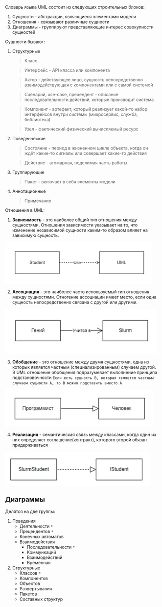 Словарь языка UML состоит из следующих строительных блоков:
1. Сущности - абстракции, являющиеся элементами модели
2. Отношения - связывают различные сущности
3. Диаграммы - группируют представляющие интерес совокупности сущностей

Сущности бывают:
1. Структурные
   > Класс

   > Интерфейс - API класса или компонента

   > Актор - действующее лицо, сущность непосредственно взаимодействующая с компонентами или с самой системой

   > Сценарий, use-case, прецендент - описание последовательности действий, которые производит система

   > Компонент - артефакт, который реализует какой-то набор интерфейсов внутри системы (микросервис, служба, библиотека)

   > Узел - фактический физический вычисляемый ресурс
2. Поведенческие
   > Состояние - период в жизненном цикле объекта, когда он ждёт какие-то сигналы или совершает какие-то действия

   > Действие - атомарная, неделимая часть работы
3. Группирующие
   > Пакет - включает в себя элементы модели
4. Аннотационные
   > Примечание

Отношения в UML:
1. __Зависимость__ - это наиболее общий тип отношения между сущностями. Отношения зависимости указывает на то, что изменение независимой сущности каким-то образом влияет на зависимую сущность.

![](/other_lecture/application_Architecture/img/img.png)

2. __Ассоциация__ - это наиболее часто используемый тип отношения между сущностями. Отногение ассоциации имеет место, если одна сущность непосредственно связана с другой или другими.

![](/other_lecture/application_Architecture/img/img_1.png)

3. __Обобщение__ - это отношение между двумя сущностями, одна из которых является частным (специализированным) случаем другой. В UML отношение обобщения подразумевает выполнение принципа подстановочности `Если есть сущность B, которая является частным случаем сущности А, то B можно подставить вместо А`

![](/other_lecture/application_Architecture/img/img_2.png)

4. __Реализация__ - семантическая связь между классами, когда один из них определяет соглашение(контракт), которого второй обязан придерживаться

![](/other_lecture/application_Architecture/img/img_3.png)


## Диаграммы
Делятся на две группы:
1. Поведения
    - Деятельности `*`
    - Прецендентов `*`
    - Конечных автоматов
    - Взаимодействия
        - Последовательности `*`
        - Коммункаций
        - Взаимодействий
        - Временная
2. Структурные
    - Классов `*`
    - Компонентов
    - Объектов
    - Развертывания
    - Пакетов
    - Составных структур